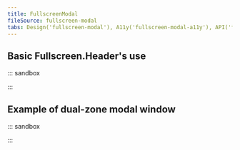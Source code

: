 ```yaml
---
title: FullscreenModal
fileSource: fullscreen-modal
tabs: Design('fullscreen-modal'), A11y('fullscreen-modal-a11y'), API('fullscreen-modal-api'), Example('fullscreen-modal-code'), Changelog('fullscreen-modal-changelog')
---
```


## Basic Fullscreen.Header's use

::: sandbox

<script lang="tsx">
  export Demo from './examples/basic_fullscreen.headers_use.tsx';
</script>

:::

## Example of dual-zone modal window

::: sandbox

<script lang="tsx">
  export Demo from './examples/example_of_a_dual-zone_modal_window.tsx';
</script>

:::
